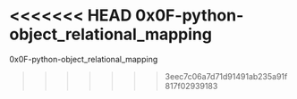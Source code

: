 <<<<<<< HEAD
0x0F-python-object_relational_mapping
=======
0x0F-python-object_relational_mapping
>>>>>>> 3eec7c06a7d71d91491ab235a91f817f02939183
